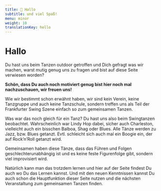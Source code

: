 ```yaml
---
title: 👋 Hallo
subtitle: und viel Spaß!
menu: minor
weight: 10
translationKey: hello
---
```

# Hallo

Du hast uns beim Tanzen outdoor getroffen und Dich gefragt was wir machen, warst mutig genug uns zu fragen und bist auf diese Seite verwiesen worden?

**Schön, dass Du auch noch motiviert genug bist hier noch mal nachzuschauen, wir freuen uns!**

Wie wir bestimmt schon erwähnt haben, wir sind kein Verein, keine Tanzgruppe und auch keine Tanzschule, sondern treffen uns als Teil der Frankfurter Swing Szene einfach so zum gemeinsamen Tanzen.

Was war das noch gleich für ein Tanz? Du hast uns also beim Swingtanzen beobachtet. Wahrscheinlich war Lindy Hop dabei, sicher auch Charleston, vielleicht auch ein bisschen Balboa, Shag oder Blues. Alle Tänze werden zu Jazz, bzw. Blues getanzt. Evtl. schleicht sich auch mal ein Boogie ein, der auf Rock’n’Roll getanzt wird.

Gemeinsamen haben diese Tänze, dass das Führen und Folgen geschlechterunabhängig ist und es keine feste Figurenfolge gibt, sondern viel improvisiert wird.

Natürlich kann man das trotzdem lernen und hier auf der Seite findest Du auch wo Du das Lernen kannst. Und mit den neuen Kenntnissen kannst Du auch schon die Hauptfunktion dieser Seite nutzen und die nächsten Veranstaltung zum gemeinsamen Tanzen finden.